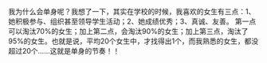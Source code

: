 我为什么会单身呢？我想了一下，其实在学校的时候，我喜欢的女生有三点：1、她积极参与、组织甚至领导学生活动；2、她成绩优秀；3、真诚、友善。 第一点可以淘汰70%的女生；加上第二点，会淘汰90%的女生；加上第三点，淘汰了95%的女生。也就是说，平均20个女生中，才找得出1个，而我熟悉的女生，都没超过20个……这就是单身的节奏！！